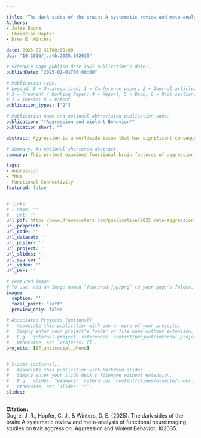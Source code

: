 ```yaml
---

title: 'The dark sides of the brain: A systematic review and meta-analysis of functional neuroimaging studies on trait aggression'
Authors: 
- Jules Dugre
- Christian Hopfer
- Drew E. Winters

date: 2025-02-31T00:00:00
doi: "10.1016/j.avb.2025.102035"

# Schedule page publish date (NOT publication's date).
publishDate: "2025-01-01T00:00:00"

# Publication type.
# Legend: 0 = Uncategorized; 1 = Conference paper; 2 = Journal article;
# 3 = Preprint / Working Paper; 4 = Report; 5 = Book; 6 = Book section;
# 7 = Thesis; 8 = Patent
publication_types: ["2"]

# Publication name and optional abbreviated publication name.
publication: "*Aggression and Violent Behavior*"
publication_short: ""

abstract: Aggression is a worldwide issue that has significant consequences for both the victims and societies. However, aggression may vary in its underlying motivation (i.e., reactive versus proactive) and the forms in which it occurs (i.e., physical versus verbal). Yet, functional brain correlates differentiating these types remains largely unknown. A systematic search was conducted up to May 1st 2023, using PubMed, Google Scholar, and Web of Science, to identify relevant functional neuroimaging studies that included measures of General Aggression, Reactive Aggression, Proactive Aggression, Physical Aggression and Verbal Aggression. Coordinate-based meta-analysis was conducted using both spatial convergence (ALE) and effect-size (SDM-PSI) approaches. Sixty-seven functional neuroimaging studies met the inclusion criteria. Meta-analysis revealed similar yet distinct neural correlates for General Aggression (i.e., Amygdala, Precuneus, Intraparietal Sulcus, Angular and Middle Temporal Gyri), Reactive Aggression (i.e., Amygdala, Periaqueductal Grey, Posterior Insula, & Central Opercular Cortex), Proactive Aggression (i.e., Septal Area, & Amygdala), Physical Aggression (i.e., Dorsal Premotor Cortex, Dorsal Caudate, & Dorsal Anterior Cingulate Cortex), and Verbal (i.e., Dorsal Anterior Cingulate Cortex). Exploratory analyses revealed the importance of affective, cognitive and social cognition processes as well as serotoninergic, dopaminergic, and cholinergic systems in the neural underpinnings of aggressive behaviors. Our findings highlight the importance of examining the types of aggression (i.e., motivation and forms) within a transdiagnostic framework. Therefore, characterizing the neurobiological substrates of aggression may expand our search for targeted neuromodulation and pharmacological treatments.

# Summary. An optional shortened abstract.
summary: This project examined functional brain features of aggression across the literature

tags:
- Aggression
- fMRI
- Functional Connectivity
featured: false


# links:
# - name: ""
#   url: ""
url_pdf: https://www.drewewinters.com/publication/2025_meta-aggression-brain/meta-aggression-brain.pdf
url_preprint: ''
url_code: ''
url_dataset: ''
url_poster: ''
url_project: ''
url_slides: ''
url_source: ''
url_video: ''
url_OSF: ''

# Featured image
# To use, add an image named `featured.jpg/png` to your page's folder. 
image:
  caption: ''
  focal_point: "left"
  preview_only: false

# Associated Projects (optional).
#   Associate this publication with one or more of your projects.
#   Simply enter your project's folder or file name without extension.
#   E.g. `internal-project` references `content/project/internal-project/index.md`.
#   Otherwise, set `projects: []`.
projects: [EF_antisocial_pheno]


# Slides (optional).
#   Associate this publication with Markdown slides.
#   Simply enter your slide deck's filename without extension.
#   E.g. `slides: "example"` references `content/slides/example/index.md`.
#   Otherwise, set `slides: ""`.
slides: 
---
```

**Citation:**  
Dugré, J. R., Hopfer, C. J., & Winters, D. E. (2025). The dark sides of the brain: A systematic review and meta-analysis of functional neuroimaging studies on trait aggression. Aggression and Violent Behavior, 102035.

